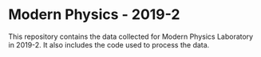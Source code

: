 # Modern Physics - 2019-2
This repository contains the data collected for Modern Physics Laboratory in 2019-2. It also includes the code used to process the data.
